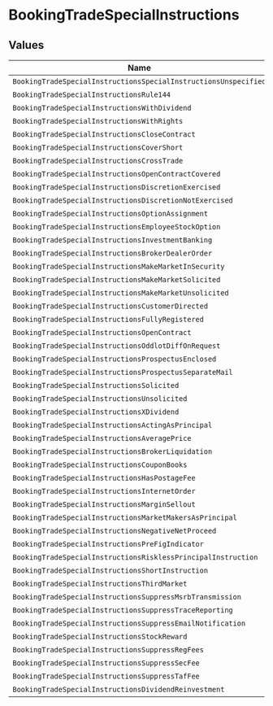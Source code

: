 # BookingTradeSpecialInstructions


## Values

| Name                                                            | Value                                                           |
| --------------------------------------------------------------- | --------------------------------------------------------------- |
| `BookingTradeSpecialInstructionsSpecialInstructionsUnspecified` | SPECIAL_INSTRUCTIONS_UNSPECIFIED                                |
| `BookingTradeSpecialInstructionsRule144`                        | RULE_144                                                        |
| `BookingTradeSpecialInstructionsWithDividend`                   | WITH_DIVIDEND                                                   |
| `BookingTradeSpecialInstructionsWithRights`                     | WITH_RIGHTS                                                     |
| `BookingTradeSpecialInstructionsCloseContract`                  | CLOSE_CONTRACT                                                  |
| `BookingTradeSpecialInstructionsCoverShort`                     | COVER_SHORT                                                     |
| `BookingTradeSpecialInstructionsCrossTrade`                     | CROSS_TRADE                                                     |
| `BookingTradeSpecialInstructionsOpenContractCovered`            | OPEN_CONTRACT_COVERED                                           |
| `BookingTradeSpecialInstructionsDiscretionExercised`            | DISCRETION_EXERCISED                                            |
| `BookingTradeSpecialInstructionsDiscretionNotExercised`         | DISCRETION_NOT_EXERCISED                                        |
| `BookingTradeSpecialInstructionsOptionAssignment`               | OPTION_ASSIGNMENT                                               |
| `BookingTradeSpecialInstructionsEmployeeStockOption`            | EMPLOYEE_STOCK_OPTION                                           |
| `BookingTradeSpecialInstructionsInvestmentBanking`              | INVESTMENT_BANKING                                              |
| `BookingTradeSpecialInstructionsBrokerDealerOrder`              | BROKER_DEALER_ORDER                                             |
| `BookingTradeSpecialInstructionsMakeMarketInSecurity`           | MAKE_MARKET_IN_SECURITY                                         |
| `BookingTradeSpecialInstructionsMakeMarketSolicited`            | MAKE_MARKET_SOLICITED                                           |
| `BookingTradeSpecialInstructionsMakeMarketUnsolicited`          | MAKE_MARKET_UNSOLICITED                                         |
| `BookingTradeSpecialInstructionsCustomerDirected`               | CUSTOMER_DIRECTED                                               |
| `BookingTradeSpecialInstructionsFullyRegistered`                | FULLY_REGISTERED                                                |
| `BookingTradeSpecialInstructionsOpenContract`                   | OPEN_CONTRACT                                                   |
| `BookingTradeSpecialInstructionsOddlotDiffOnRequest`            | ODDLOT_DIFF_ON_REQUEST                                          |
| `BookingTradeSpecialInstructionsProspectusEnclosed`             | PROSPECTUS_ENCLOSED                                             |
| `BookingTradeSpecialInstructionsProspectusSeparateMail`         | PROSPECTUS_SEPARATE_MAIL                                        |
| `BookingTradeSpecialInstructionsSolicited`                      | SOLICITED                                                       |
| `BookingTradeSpecialInstructionsUnsolicited`                    | UNSOLICITED                                                     |
| `BookingTradeSpecialInstructionsXDividend`                      | X_DIVIDEND                                                      |
| `BookingTradeSpecialInstructionsActingAsPrincipal`              | ACTING_AS_PRINCIPAL                                             |
| `BookingTradeSpecialInstructionsAveragePrice`                   | AVERAGE_PRICE                                                   |
| `BookingTradeSpecialInstructionsBrokerLiquidation`              | BROKER_LIQUIDATION                                              |
| `BookingTradeSpecialInstructionsCouponBooks`                    | COUPON_BOOKS                                                    |
| `BookingTradeSpecialInstructionsHasPostageFee`                  | HAS_POSTAGE_FEE                                                 |
| `BookingTradeSpecialInstructionsInternetOrder`                  | INTERNET_ORDER                                                  |
| `BookingTradeSpecialInstructionsMarginSellout`                  | MARGIN_SELLOUT                                                  |
| `BookingTradeSpecialInstructionsMarketMakersAsPrincipal`        | MARKET_MAKERS_AS_PRINCIPAL                                      |
| `BookingTradeSpecialInstructionsNegativeNetProceed`             | NEGATIVE_NET_PROCEED                                            |
| `BookingTradeSpecialInstructionsPreFigIndicator`                | PRE_FIG_INDICATOR                                               |
| `BookingTradeSpecialInstructionsRisklessPrincipalInstruction`   | RISKLESS_PRINCIPAL_INSTRUCTION                                  |
| `BookingTradeSpecialInstructionsShortInstruction`               | SHORT_INSTRUCTION                                               |
| `BookingTradeSpecialInstructionsThirdMarket`                    | THIRD_MARKET                                                    |
| `BookingTradeSpecialInstructionsSuppressMsrbTransmission`       | SUPPRESS_MSRB_TRANSMISSION                                      |
| `BookingTradeSpecialInstructionsSuppressTraceReporting`         | SUPPRESS_TRACE_REPORTING                                        |
| `BookingTradeSpecialInstructionsSuppressEmailNotification`      | SUPPRESS_EMAIL_NOTIFICATION                                     |
| `BookingTradeSpecialInstructionsStockReward`                    | STOCK_REWARD                                                    |
| `BookingTradeSpecialInstructionsSuppressRegFees`                | SUPPRESS_REG_FEES                                               |
| `BookingTradeSpecialInstructionsSuppressSecFee`                 | SUPPRESS_SEC_FEE                                                |
| `BookingTradeSpecialInstructionsSuppressTafFee`                 | SUPPRESS_TAF_FEE                                                |
| `BookingTradeSpecialInstructionsDividendReinvestment`           | DIVIDEND_REINVESTMENT                                           |